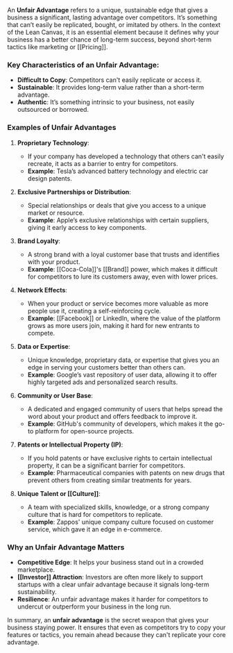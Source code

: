 An **Unfair Advantage** refers to a unique, sustainable edge that gives a business a significant, lasting advantage over competitors. It’s something that can’t easily be replicated, bought, or imitated by others. In the context of the Lean Canvas, it is an essential element because it defines why your business has a better chance of long-term success, beyond short-term tactics like marketing or [[Pricing]].

### Key Characteristics of an Unfair Advantage:
- **Difficult to Copy**: Competitors can't easily replicate or access it.
- **Sustainable**: It provides long-term value rather than a short-term advantage.
- **Authentic**: It’s something intrinsic to your business, not easily outsourced or borrowed.

### Examples of Unfair Advantages

1. **Proprietary Technology**:
   - If your company has developed a technology that others can't easily recreate, it acts as a barrier to entry for competitors.
   - **Example**: Tesla’s advanced battery technology and electric car design patents.

2. **Exclusive Partnerships or Distribution**:
   - Special relationships or deals that give you access to a unique market or resource.
   - **Example**: Apple’s exclusive relationships with certain suppliers, giving it early access to key components.

3. **Brand Loyalty**:
   - A strong brand with a loyal customer base that trusts and identifies with your product.
   - **Example**: [[Coca-Cola]]'s [[Brand]] power, which makes it difficult for competitors to lure its customers away, even with lower prices.

4. **Network Effects**:
   - When your product or service becomes more valuable as more people use it, creating a self-reinforcing cycle.
   - **Example**: [[Facebook]] or LinkedIn, where the value of the platform grows as more users join, making it hard for new entrants to compete.

5. **Data or Expertise**:
   - Unique knowledge, proprietary data, or expertise that gives you an edge in serving your customers better than others can.
   - **Example**: Google’s vast repository of user data, allowing it to offer highly targeted ads and personalized search results.

6. **Community or User Base**:
   - A dedicated and engaged community of users that helps spread the word about your product and offers feedback to improve it.
   - **Example**: GitHub's community of developers, which makes it the go-to platform for open-source projects.

7. **Patents or Intellectual Property (IP)**:
   - If you hold patents or have exclusive rights to certain intellectual property, it can be a significant barrier for competitors.
   - **Example**: Pharmaceutical companies with patents on new drugs that prevent others from creating similar treatments for years.

8. **Unique Talent or [[Culture]]**:
   - A team with specialized skills, knowledge, or a strong company culture that is hard for competitors to replicate.
   - **Example**: Zappos' unique company culture focused on customer service, which gave it an edge in e-commerce.

### Why an Unfair Advantage Matters
- **Competitive Edge**: It helps your business stand out in a crowded marketplace.
- **[[Investor]] Attraction**: Investors are often more likely to support startups with a clear unfair advantage because it signals long-term sustainability.
- **Resilience**: An unfair advantage makes it harder for competitors to undercut or outperform your business in the long run.

In summary, an **unfair advantage** is the secret weapon that gives your business staying power. It ensures that even as competitors try to copy your features or tactics, you remain ahead because they can't replicate your core advantage.